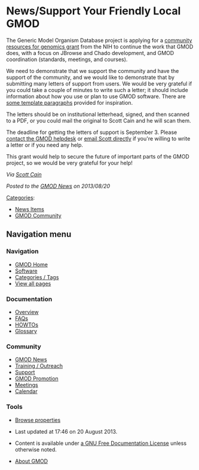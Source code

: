 



<span id="top"></span>




# <span dir="auto">News/Support Your Friendly Local GMOD</span>









The Generic Model Organism Database project is applying for a
<a href="http://grants.nih.gov/grants/guide/pa-files/PAR-11-095.html"
class="external text" rel="nofollow">community resources for genomics
grant</a> from the NIH to continue the work that GMOD does, with a focus
on JBrowse and Chado development, and GMOD coordination (standards,
meetings, and courses).

We need to demonstrate that we support the community and have the
support of the community, and we would like to demonstrate that by
submitting many letters of support from users. We would be very grateful
if you could take a couple of minutes to write such a letter; it should
include information about how you use or plan to use GMOD software.
There are [some template
paragraphs](../User%3AScott#Support_letter_templates "User%3AScott")
provided for inspiration.

The letters should be on institutional letterhead, signed, and then
scanned to a PDF, or you could mail the original to Scott Cain and he
will scan them.

The deadline for getting the letters of support is September 3. Please
<a href="mailto:help@gmod.org" class="external text"
rel="nofollow">contact the GMOD helpdesk</a> or
<a href="mailto:scott@scottcain.net" class="external text"
rel="nofollow">email Scott directly</a> if you're willing to write a
letter or if you need any help.

This grant would help to secure the future of important parts of the
GMOD project, so we would be very grateful for your help!

*Via [Scott Cain](../User%3AScott "User%3AScott")*

  



*Posted to the [GMOD News](../GMOD_News "GMOD News") on 2013/08/20*






[Categories](../Special%3ACategories "Special%3ACategories"):

- [News Items](../Category%3ANews_Items "Category%3ANews Items")
- [GMOD Community](../Category%3AGMOD_Community "Category%3AGMOD Community")






## Navigation menu







<a href="../Main_Page"
style="background-image: url(../../images/GMOD-cogs.png);"
title="Visit the main page"></a>


### Navigation



- <span id="n-GMOD-Home">[GMOD Home](../Main_Page)</span>
- <span id="n-Software">[Software](../GMOD_Components)</span>
- <span id="n-Categories-.2F-Tags">[Categories /
  Tags](../Categories)</span>
- <span id="n-View-all-pages">[View all
  pages](../Special:AllPages)</span>




### Documentation



- <span id="n-Overview">[Overview](../Overview)</span>
- <span id="n-FAQs">[FAQs](../Category%3AFAQ)</span>
- <span id="n-HOWTOs">[HOWTOs](../Category%3AHOWTO)</span>
- <span id="n-Glossary">[Glossary](../Glossary)</span>




### Community



- <span id="n-GMOD-News">[GMOD News](../GMOD_News)</span>
- <span id="n-Training-.2F-Outreach">[Training /
  Outreach](../Training_and_Outreach)</span>
- <span id="n-Support">[Support](../Support)</span>
- <span id="n-GMOD-Promotion">[GMOD Promotion](../GMOD_Promotion)</span>
- <span id="n-Meetings">[Meetings](../Meetings)</span>
- <span id="n-Calendar">[Calendar](../Calendar)</span>




### Tools

- <span id="t-smwbrowselink"><a href="../Special%3ABrowse/News-2FSupport_Your_Friendly_Local_GMOD"
  rel="smw-browse">Browse properties</a></span>



- <span id="footer-info-lastmod">Last updated at 17:46 on 20 August
  2013.</span>
<!-- - <span id="footer-info-viewcount">13,687 page views.</span> -->
- <span id="footer-info-copyright">Content is available under
  <a href="http://www.gnu.org/licenses/fdl-1.3.html" class="external"
  rel="nofollow">a GNU Free Documentation License</a> unless otherwise
  noted.</span>

<!-- -->

- <span id="footer-places-about">[About
  GMOD](../GMOD%3AAbout "GMOD%3AAbout")</span>

<!-- -->




